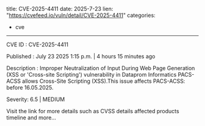  
title: CVE-2025-4411
date: 2025-7-23
lien: "https://cvefeed.io/vuln/detail/CVE-2025-4411"
categories:
  - cve
---

CVE ID : CVE-2025-4411

Published :  July 23
2025
1:15 p.m. | 4 hours
15 minutes ago

Description : Improper Neutralization of Input During Web Page Generation (XSS or 'Cross-site Scripting') vulnerability in Dataprom Informatics PACS-ACSS allows Cross-Site Scripting (XSS).This issue affects PACS-ACSS: before 16.05.2025.

Severity: 6.5 | MEDIUM

Visit the link for more details
such as CVSS details
affected products
timeline
and more...
